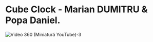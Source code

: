 # Cube Clock - Marian DUMITRU & Popa Daniel.

![Video 360 (Miniatură YouTube)-3](https://user-images.githubusercontent.com/110493446/184898624-2da7adae-dcdb-4e40-90a4-84213b4e5644.gif)

